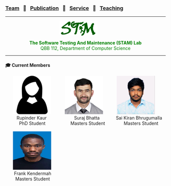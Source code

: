 ### [Team](stamlab.md) &nbsp;&nbsp;🌴&nbsp;&nbsp; [Publication](publications.md) &nbsp;&nbsp;🌴&nbsp;&nbsp; [Service](services.md) &nbsp;&nbsp;🌴&nbsp;&nbsp; [Teaching](teaching.md)
***
<style type="text/css">
.center{
  text-align:center; 
  display:block;
}

.centerImg {
  display: block;
  margin-left: 170px;  
}

</style>

<img src="assets/img/stam_logo.png" alt="The Software Testing And Maintenance (STAM) Lab" width="120" height="45" class="centerImg">
<p class="center" style="color:green;">
<b> The Software Testing And Maintenance (STAM) Lab</b><br>
QBB 112, Department of Computer Science
</p>

<hr>
<h4>‍🎓 Current Members</h4>
&nbsp;&nbsp;&nbsp;&nbsp;&nbsp;&nbsp;<img src="assets/img/placeholder-female.png" alt="Rupinder_Kaur" width="120" height="120">
&nbsp;&nbsp;&nbsp;&nbsp;&nbsp;&nbsp;&nbsp;&nbsp;&nbsp;&nbsp;<img src="assets/img/suraj_bhatta.JPG" alt="suraj_bhatta" width="120" height="120">
&nbsp;&nbsp;&nbsp;&nbsp;&nbsp;&nbsp;&nbsp;&nbsp;&nbsp;&nbsp;<img src="assets/img/sai_kiran.jpg" alt="Sai_Kiran" width="120" height="120"><br>
&nbsp;&nbsp;&nbsp;&nbsp;&nbsp;&nbsp;&nbsp;&nbsp;&nbsp;Rupinder Kaur
&nbsp;&nbsp;&nbsp;&nbsp;&nbsp;&nbsp;&nbsp;&nbsp;&nbsp;&nbsp;&nbsp;&nbsp;&nbsp;&nbsp;&nbsp;&nbsp;&nbsp;&nbsp;&nbsp;&nbsp;&nbsp;Suraj Bhatta
&nbsp;&nbsp;&nbsp;&nbsp;&nbsp;&nbsp;&nbsp;&nbsp;&nbsp;&nbsp;&nbsp;&nbsp;Sai Kiran Bhrugumalla
&nbsp;&nbsp;&nbsp;&nbsp;&nbsp;&nbsp;&nbsp;&nbsp;&nbsp;&nbsp;&nbsp;PhD Student
&nbsp;&nbsp;&nbsp;&nbsp;&nbsp;&nbsp;&nbsp;&nbsp;&nbsp;&nbsp;&nbsp;&nbsp;&nbsp;&nbsp;&nbsp;&nbsp;&nbsp;&nbsp;&nbsp;Masters Student
&nbsp;&nbsp;&nbsp;&nbsp;&nbsp;&nbsp;&nbsp;&nbsp;&nbsp;&nbsp;&nbsp;&nbsp;&nbsp;&nbsp;Masters Student
<br>
<br>
&nbsp;&nbsp;&nbsp;&nbsp;&nbsp;&nbsp;<img src="assets/img/frank.jpeg" alt="Frank_Kendermah" width="120" height="120"><br>
&nbsp;&nbsp;&nbsp;&nbsp;&nbsp;&nbsp;&nbsp;Frank Kendermah<br>
&nbsp;&nbsp;&nbsp;&nbsp;&nbsp;&nbsp;&nbsp;&nbsp;Masters Student